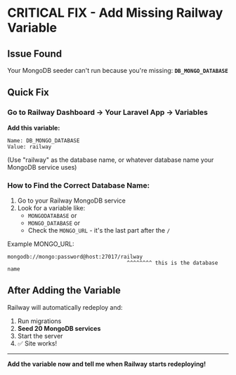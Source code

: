 # CRITICAL FIX - Add Missing Railway Variable

## Issue Found
Your MongoDB seeder can't run because you're missing: **`DB_MONGO_DATABASE`**

## Quick Fix

### Go to Railway Dashboard → Your Laravel App → Variables

**Add this variable:**
```
Name: DB_MONGO_DATABASE
Value: railway
```

(Use "railway" as the database name, or whatever database name your MongoDB service uses)

### How to Find the Correct Database Name:

1. Go to your Railway MongoDB service
2. Look for a variable like:
   - `MONGODATABASE` or
   - `MONGO_DATABASE` or
   - Check the `MONGO_URL` - it's the last part after the `/`

Example MONGO_URL:
```
mongodb://mongo:password@host:27017/railway
                                      ^^^^^^^^ this is the database name
```

## After Adding the Variable

Railway will automatically redeploy and:
1. Run migrations
2. **Seed 20 MongoDB services**
3. Start the server
4. ✅ Site works!

---

**Add the variable now and tell me when Railway starts redeploying!**
